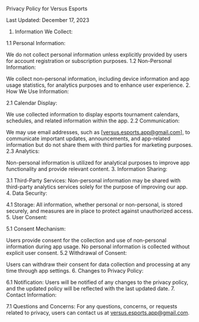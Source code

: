 Privacy Policy for Versus Esports

Last Updated: December 17, 2023

1. Information We Collect:

1.1 Personal Information:

We do not collect personal information unless explicitly provided by users for account registration or subscription purposes.
1.2 Non-Personal Information:

We collect non-personal information, including device information and app usage statistics, for analytics purposes and to enhance user experience.
2. How We Use Information:

2.1 Calendar Display:

We use collected information to display esports tournament calendars, schedules, and related information within the app.
2.2 Communication:

We may use email addresses, such as [versus.esports.app@gmail.com], to communicate important updates, announcements, and app-related information but do not share them with third parties for marketing purposes.
2.3 Analytics:

Non-personal information is utilized for analytical purposes to improve app functionality and provide relevant content.
3. Information Sharing:

3.1 Third-Party Services:
Non-personal information may be shared with third-party analytics services solely for the purpose of improving our app.
4. Data Security:

4.1 Storage:
All information, whether personal or non-personal, is stored securely, and measures are in place to protect against unauthorized access.
5. User Consent:

5.1 Consent Mechanism:

Users provide consent for the collection and use of non-personal information during app usage. No personal information is collected without explicit user consent.
5.2 Withdrawal of Consent:

Users can withdraw their consent for data collection and processing at any time through app settings.
6. Changes to Privacy Policy:

6.1 Notification:
Users will be notified of any changes to the privacy policy, and the updated policy will be reflected with the last updated date.
7. Contact Information:

7.1 Questions and Concerns:
For any questions, concerns, or requests related to privacy, users can contact us at versus.esports.app@gmail.com.
